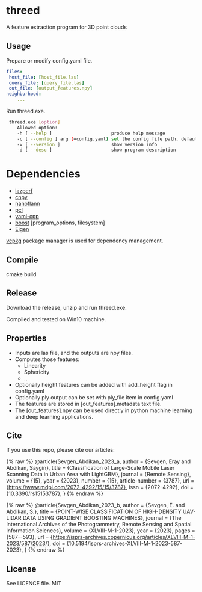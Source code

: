 # threed
A feature extraction program for 3D point clouds

## Usage
Prepare or modify config.yaml file.
```yaml
files:
 host_file: [host_file.las]
 query_file: [query_file.las]
 out_file: [output_features.npy]
neighborhood:
	...


```
Run threed.exe.

```bash
 threed.exe [option]
	Allowed option:
  	-h [ --help ]                      produce help message
  	-c [ --config ] arg (=config.yaml) set the config file path, default config.yaml
  	-v [ --version ]                   show version info
  	-d [ --desc ]                      show program description
```
# Dependencies
- [lazperf](https://github.com/hobuinc/laz-perf)
- [cnpy](https://github.com/rogersce/cnpy)
- [nanoflann](https://github.com/jlblancoc/nanoflann)
- [pcl](https://pointclouds.org/)
- [yaml-cpp](https://github.com/jbeder/yaml-cpp)
- [boost](https://www.boost.org/) [program_options, filesystem]
- [Eigen](https://gitlab.com/libeigen/eigen) 

[vcpkg](https://vcpkg.io/en/) package manager is used for dependency management. 

## Compile

cmake  build

## Release
Download the release, unzip and run threed.exe.

Compiled and tested on Win10 machine.

## Properties
- Inputs are las file, and the outputs are npy files.
- Computes those features:
	- Linearity
	- Sphericity
	- .. 
- Optionally height features can be added with add_height flag in config.yaml
- Optionally ply output can be set with ply_file item in config.yaml
- The features are stored in [out_features].metadata text file.
- The [out_features].npy can be used directly in python machine learning and deep learning applications.

## Cite
If you use this repo, please cite our articles:

{% raw %}
@article{Sevgen_Abdikan_2023_a,
  author = {Sevgen, Eray and Abdikan, Saygin},
  title = {Classification of Large-Scale Mobile Laser Scanning Data in Urban Area with LightGBM},
  journal = {Remote Sensing},
  volume = {15},
  year = {2023},
  number = {15},
  article-number = {3787},
  url = {https://www.mdpi.com/2072-4292/15/15/3787},
  issn = {2072-4292},
  doi = {10.3390/rs15153787},
}
{% endraw %}

{% raw %}
@article{Sevgen_Abdikan_2023_b,
  author = {Sevgen, E. and Abdikan, S.},
  title = {POINT-WISE CLASSIFICATION OF HIGH-DENSITY UAV-LIDAR DATA USING GRADIENT BOOSTING MACHINES},
  journal = {The International Archives of the Photogrammetry, Remote Sensing and Spatial Information Sciences},
  volume = {XLVIII-M-1-2023},
  year = {2023},
  pages = {587--593},
  url = {https://isprs-archives.copernicus.org/articles/XLVIII-M-1-2023/587/2023/},
  doi = {10.5194/isprs-archives-XLVIII-M-1-2023-587-2023},
}
{% endraw %}


## License
See LICENCE file. 
MIT